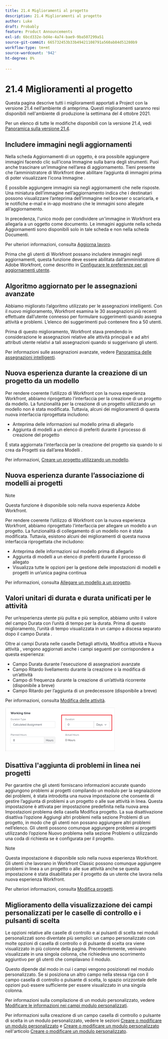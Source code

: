 ```yaml
---
title: 21.4 Miglioramenti al progetto
description: 21.4 Miglioramenti al progetto
author: Luke
draft: Probably
feature: Product Announcements
exl-id: 6bcd332e-bd4e-4a74-bae9-9ba507299a51
source-git-commit: 665732453b33b49421108791a560ab84d51280b9
workflow-type: tm+mt
source-wordcount: '942'
ht-degree: 0%

---
```


# 21.4 Miglioramenti al progetto

Questa pagina descrive tutti i miglioramenti apportati a Project con la versione 21.4 nell’ambiente di anteprima. Questi miglioramenti saranno resi disponibili nell&#39;ambiente di produzione la settimana del 4 ottobre 2021.

Per un elenco di tutte le modifiche disponibili con la versione 21.4, vedi [Panoramica sulla versione 21.4](../../../product-announcements/product-releases/21.4-release-activity/21.4-release-overview.md).

## Includere immagini negli aggiornamenti

Nella scheda Aggiornamenti di un oggetto, è ora possibile aggiungere immagini facendo clic sull’icona Immagine sulla barra degli strumenti. Puoi anche trascinare un’immagine nell’area di aggiornamento. Tieni presente che l’amministratore di Workfront deve abilitare l’aggiunta di immagini prima di poter visualizzare l’icona Immagine .

È possibile aggiungere immagini sia negli aggiornamenti che nelle risposte. Una miniatura dell’immagine nell’aggiornamento indica che i destinatari possono visualizzare l’anteprima dell’immagine nel browser o scaricarla, e le notifiche e-mail e in-app mostrano che le immagini sono allegate all’aggiornamento.

In precedenza, l&#39;unico modo per condividere un&#39;immagine in Workfront era allegarla a un oggetto come documento. Le immagini aggiunte nella scheda Aggiornamenti sono disponibili solo in tale scheda e non nella scheda Documenti.

Per ulteriori informazioni, consulta [Aggiorna lavoro](../../../workfront-basics/updating-work-items-and-viewing-updates/update-work.md).

Prima che gli utenti di Workfront possano includere immagini negli aggiornamenti, questa funzione deve essere abilitata dall’amministratore di Adobe Workfront, come descritto in [Configurare le preferenze per gli aggiornamenti utente](../../../administration-and-setup/set-up-workfront/system-tracked-update-feeds/configure-preferences-user-updates.md).

## Algoritmo aggiornato per le assegnazioni avanzate

Abbiamo migliorato l’algoritmo utilizzato per le assegnazioni intelligenti. Con il nuovo miglioramento, Workfront esamina le 30 assegnazioni più recenti effettuate dall’utente connesso per formulare suggerimenti quando assegna attività e problemi. L’elenco dei suggerimenti può contenere fino a 50 utenti.

Prima di questo miglioramento, Workfront stava prendendo in considerazione le assegnazioni relative alle attività principali e ad altri attributi utente relativi a tali assegnazioni quando si suggerivano gli utenti.

Per informazioni sulle assegnazioni avanzate, vedere [Panoramica delle assegnazioni intelligenti](../../../manage-work/tasks/assign-tasks/smart-assignments.md).

## Nuova esperienza durante la creazione di un progetto da un modello

Per rendere coerente l’utilizzo di Workfront con la nuova esperienza Workfront, abbiamo riprogettato l’interfaccia per la creazione di un progetto da modello. La funzionalità per la creazione di un progetto utilizzando un modello non è stata modificata. Tuttavia, alcuni dei miglioramenti di questa nuova interfaccia riprogettata includono:

* Anteprima delle informazioni sul modello prima di allegarlo
* Aggiunta di modelli a un elenco di preferiti durante il processo di creazione del progetto

È stata aggiornata l’interfaccia per la creazione del progetto sia quando lo si crea da Progetti sia dall’area Modelli .

Per informazioni, [Creare un progetto utilizzando un modello](../../../manage-work/projects/create-projects/create-project-from-template.md).

## Nuova esperienza durante l’associazione di modelli ai progetti

>[!NOTE]
>
>Questa funzione è disponibile solo nella nuova esperienza Adobe Workfront.

Per rendere coerente l’utilizzo di Workfront con la nuova esperienza Workfront, abbiamo riprogettato l’interfaccia per allegare un modello a un progetto. La funzionalità di collegamento di un modello non è stata modificata. Tuttavia, esistono alcuni dei miglioramenti di questa nuova interfaccia riprogettata che includono:

* Anteprima delle informazioni sul modello prima di allegarlo
* Aggiunta di modelli a un elenco di preferiti durante il processo di allegato
* Visualizza tutte le opzioni per la gestione delle impostazioni di modelli e progetti in un’unica pagina continua

Per informazioni, consulta [Allegare un modello a un progetto](../../../manage-work/projects/create-and-manage-templates/attach-template-to-project.md).

## Valori unitari di durata e durata unificati per le attività

Per un’esperienza utente più pulita e più semplice, abbiamo unito il valore del campo Durata con l’unità di tempo per la durata. Prima di questo miglioramento, l’unità di tempo visualizzata in un campo a discesa separato dopo il campo Durata .

Oltre ai campi Durata nelle caselle Dettagli attività, Modifica attività e Nuova attività , vengono aggiornati anche i campi seguenti per corrispondere a questa esperienza:

* Campo Durata durante l&#39;esecuzione di assegnazioni avanzate
* Campo Ritardo livellamento durante la creazione o la modifica di un’attività
* Campo di frequenza durante la creazione di un’attività ricorrente (disponibile a breve)
* Campo Ritardo per l’aggiunta di un predecessore (disponibile a breve)

Per informazioni, consulta [Modifica delle attività](../../../manage-work/tasks/manage-tasks/edit-tasks.md).

![](assets/duration-combined-field-350x139.png)

## Disattiva l&#39;aggiunta di problemi in linea nei progetti

Per garantire che gli utenti forniscano informazioni accurate quando aggiungono problemi ai progetti compilando un modulo per la segnalazione dei problemi, è stata introdotta una nuova impostazione che consente di gestire l’aggiunta di problemi a un progetto o alle sue attività in linea. Questa impostazione è attivata per impostazione predefinita nella nuova area Impostazioni problema della casella Modifica progetto. La sua disattivazione disattiva l’opzione Aggiungi altri problemi nella sezione Problemi di un progetto, in modo che gli utenti non possano aggiungere altri problemi nell’elenco. Gli utenti possono comunque aggiungere problemi ai progetti utilizzando l’opzione Nuovo problema nella sezione Problemi o utilizzando una coda di richiesta se è configurata per il progetto.

>[!NOTE]
>
>Questa impostazione è disponibile solo nella nuova esperienza Workfront. Gli utenti che lavorano in Workfront Classic possono comunque aggiungere problemi in linea a un progetto o alle sue attività anche se questa impostazione è stata disabilitata per il progetto da un utente che lavora nella nuova esperienza Workfront.

Per ulteriori informazioni, consulta [Modifica progetti](../../../manage-work/projects/manage-projects/edit-projects.md).

## Miglioramento della visualizzazione dei campi personalizzati per le caselle di controllo e i pulsanti di scelta

Le opzioni relative alle caselle di controllo e ai pulsanti di scelta nei moduli personalizzati sono diventate più semplici: un campo personalizzato con molte opzioni di casella di controllo o di pulsante di scelta ora viene visualizzato in più colonne della pagina. Precedentemente, venivano visualizzate in una singola colonna, che richiedeva uno scorrimento aggiuntivo per gli utenti che compilavano il modulo.

Questo dipende dal modo in cui i campi vengono posizionati nel modulo personalizzato. Se si posiziona un altro campo nella stessa riga con il campo casella di controllo o pulsante di scelta, lo spazio orizzontale delle opzioni può essere sufficiente per essere visualizzato in una singola colonna.

Per informazioni sulla compilazione di un modulo personalizzato, vedere [Modificare le informazioni nei campi modulo personalizzati](../../../workfront-basics/work-with-custom-forms/edit-custom-forms.md).

Per informazioni sulla creazione di un campo casella di controllo o pulsante di scelta in un modulo personalizzato, vedere le sezioni [Creare o modificare un modulo personalizzato](../../../administration-and-setup/customize-workfront/create-manage-custom-forms/create-or-edit-a-custom-form.md#create) e [Creare o modificare un modulo personalizzato](../../../administration-and-setup/customize-workfront/create-manage-custom-forms/create-or-edit-a-custom-form.md#configur) nell&#39;articolo [Creare o modificare un modulo personalizzato](../../../administration-and-setup/customize-workfront/create-manage-custom-forms/create-or-edit-a-custom-form.md).

